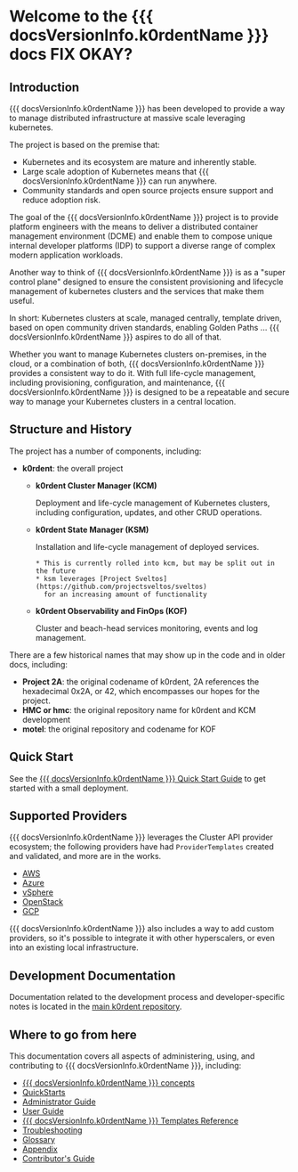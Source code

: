 # Welcome to the {{{ docsVersionInfo.k0rdentName }}} docs FIX OKAY?

## Introduction

{{{ docsVersionInfo.k0rdentName }}} has been developed to provide a way to manage distributed infrastructure
at massive scale leveraging kubernetes.

The project is based on the premise that:

* Kubernetes and its ecosystem are mature and inherently stable.
* Large scale adoption of Kubernetes means that {{{ docsVersionInfo.k0rdentName }}} can run anywhere.
* Community standards and open source projects ensure support and reduce adoption risk.

The goal of the {{{ docsVersionInfo.k0rdentName }}} project is to provide platform engineers with the means
to deliver a distributed container management environment (DCME) and enable them to
compose unique internal developer platforms (IDP) to support a diverse range
of complex modern application workloads.

Another way to think of {{{ docsVersionInfo.k0rdentName }}} is as a "super control plane" designed to ensure the
consistent provisioning and lifecycle management of kubernetes clusters and the
services that make them useful.

In short:
Kubernetes clusters at scale, managed centrally, template driven, based on open
community driven standards, enabling Golden Paths ... {{{ docsVersionInfo.k0rdentName }}} aspires to do all of that.

Whether you want to manage Kubernetes clusters on-premises, in the cloud,
or a combination of both, {{{ docsVersionInfo.k0rdentName }}} provides a consistent way to do it. With
full life-cycle management, including provisioning, configuration, and
maintenance, {{{ docsVersionInfo.k0rdentName }}} is designed to be a repeatable and secure way to
manage your Kubernetes clusters in a central location.

## Structure and History

The project has a number of components, including:

* **k0rdent**: the overall project

    * **k0rdent Cluster Manager (KCM)**

        Deployment and life-cycle management of Kubernetes clusters, including
        configuration, updates, and other CRUD operations.

    * **k0rdent State Manager (KSM)**

        Installation and life-cycle management of deployed services.

          * This is currently rolled into kcm, but may be split out in the future
          * ksm leverages [Project Sveltos](https://github.com/projectsveltos/sveltos)
            for an increasing amount of functionality

    * **k0rdent Observability and FinOps (KOF)**

        Cluster and beach-head services monitoring, events and log management.

There are a few historical names that may show up in the code and in older docs, including:

* **Project 2A**: the original codename of k0rdent, 2A references the hexadecimal 0x2A, 
  or 42, which encompasses our hopes for the project.
* **HMC or hmc**: the original repository name for k0rdent and KCM
  development
* **motel**: the original repository and codename for KOF

## Quick Start

See the [{{{ docsVersionInfo.k0rdentName }}} Quick Start Guide](quickstarts/index.md) to get started with a small deployment.

## Supported Providers

{{{ docsVersionInfo.k0rdentName }}} leverages the Cluster API provider ecosystem; the following
providers have had `ProviderTemplates` created and validated, and more are
in the works. 

* [AWS](admin/installation/prepare-mgmt-cluster/aws.md)
* [Azure](admin/installation/prepare-mgmt-cluster/azure.md)
* [vSphere](admin/installation/prepare-mgmt-cluster/vmware.md)
* [OpenStack](admin/installation/prepare-mgmt-cluster/openstack.md)
* [GCP](admin/installation/prepare-mgmt-cluster/gcp.md)

{{{ docsVersionInfo.k0rdentName }}} also includes a way to add custom providers, so it's possible to integrate it with other hyperscalers, 
or even into an existing local infrastructure.

## Development Documentation

Documentation related to the development process and developer-specific notes is
located in the [main k0rdent repository](https://github.com/k0rdent/kcm/blob/main/docs/dev.md).

## Where to go from here

This documentation covers all aspects of administering, using, and contributing to {{{ docsVersionInfo.k0rdentName }}}, including:

- [{{{ docsVersionInfo.k0rdentName }}} concepts](concepts/index.md)
- [QuickStarts](quickstarts/index.md)
- [Administrator Guide](admin/index.md)
- [User Guide](user/index.md)
- [{{{ docsVersionInfo.k0rdentName }}} Templates Reference](reference/template/index.md)
- [Troubleshooting](troubleshooting/index.md)
- [Glossary](appendix/glossary.md)
- [Appendix](appendix/index.md)
- [Contributor's Guide](contrib/index.md)
